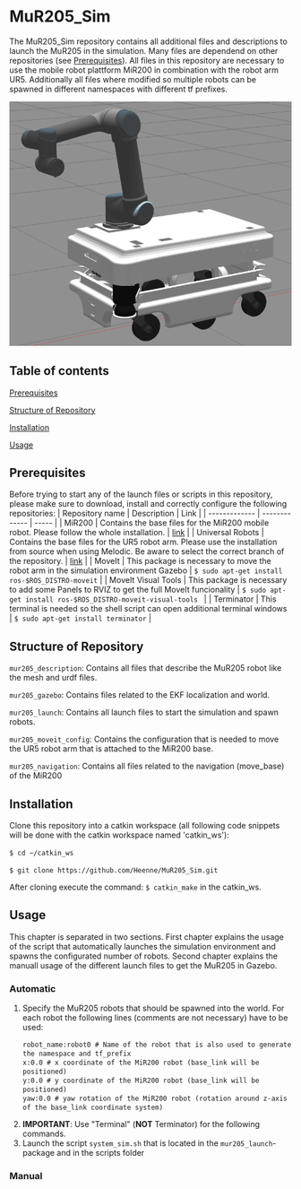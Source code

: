 # MuR205_Sim
The MuR205_Sim repository contains all additional files and descriptions to launch the MuR205 in the simulation. Many files are dependend on other repositories (see [Prerequisites](#Prerequisites)). All files in this repository are necessary to use the mobile robot plattform MiR200 in combination with the robot arm UR5. Additionally all files where modified so multiple robots can be spawned in different namespaces with different tf prefixes.

![MuR205](https://raw.githubusercontent.com/Heenne/MuR205_Sim/main/docs/images/MuR205.png?token=AL7WPBEKF6SGOTWZXXOFWOK7UKCO2)

## Table of contents
[Prerequisites](#Prerequisites)

[Structure of Repository](<#Structure of Repository>)

[Installation](#Installation)

[Usage](#Usage)

## Prerequisites
Before trying to start any of the launch files or scripts in this repository, please make sure to download, install and correctly configure the following repositories:
| Repository name | Description | Link  |
| ------------- | ------------- | ----- |
| MiR200 | Contains the base files for the MiR200 mobile robot. Please follow the whole installation. | [link](https://github.com/matchRos/MiR200_Sim) |
| Universal Robots | Contains the base files for the UR5 robot arm. Please use the installation from source when using Melodic. Be aware to select the correct branch of the repository. | [link](https://github.com/ros-industrial/universal_robot) |
| MoveIt | This package is necessary to move the robot arm in the simulation environment Gazebo | `$ sudo apt-get install ros-$ROS_DISTRO-moveit` |
| MoveIt Visual Tools | This package is necessary to add some Panels to RVIZ to get the full MoveIt funcionality | `$ sudo apt-get install ros-$ROS_DISTRO-moveit-visual-tools ` |
| Terminator | This terminal is needed so the shell script can open additional terminal windows | `$ sudo apt-get install terminator` |

## Structure of Repository
`mur205_description`: Contains all files that describe the MuR205 robot like the mesh and urdf files.

`mur205_gazebo`: Contains files related to the EKF localization and world.

`mur205_launch`: Contains all launch files to start the simulation and spawn robots.

`mur205_moveit_config`: Contains the configuration that is needed to move the UR5 robot arm that is attached to the MiR200 base.

`mur205_navigation`: Contains all files related to the navigation (move_base) of the MiR200

## Installation
Clone this repository into a catkin workspace (all following code snippets will be done with the catkin workspace named 'catkin_ws'):

`$ cd ~/catkin_ws`

`$ git clone https://github.com/Heenne/MuR205_Sim.git`

After cloning execute the command: `$ catkin_make` in the catkin_ws.

## Usage
This chapter is separated in two sections. First chapter explains the usage of the script that automatically launches the simulation environment and spawns the configurated number of robots. Second chapter explains the manuall usage of the different launch files to get the MuR205 in Gazebo.
### Automatic
1. Specify the MuR205 robots that should be spawned into the world. For each robot the following lines (comments are not necessary) have to be used:
    ```
    robot_name:robot0 # Name of the robot that is also used to generate the namespace and tf_prefix
    x:0.0 # x coordinate of the MiR200 robot (base_link will be positioned)
    y:0.0 # y coordinate of the MiR200 robot (base_link will be positioned)
    yaw:0.0 # yaw rotation of the MiR200 robot (rotation around z-axis of the base_link coordinate system)
    ```
2. **IMPORTANT**: Use "Terminal" (**NOT** Terminator) for the following commands.
3. Launch the script `system_sim.sh` that is located in the `mur205_launch`-package and in the scripts folder

### Manual